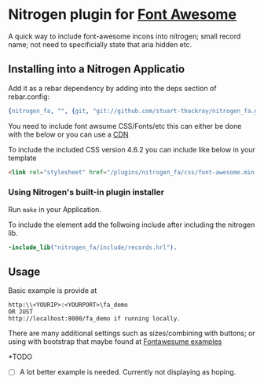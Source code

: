 # Nitrogen plugin for [Font Awesome](http://fontawesome.io/)

A quick way to include font-awesome incons into nitrogen; small record name; not need to specificially state that aria hidden etc. 

## Installing into a Nitrogen Applicatio

Add it as a rebar dependency by adding into the deps section of rebar.config:

```erlang
{nitrogen_fa, "", {git, "git://github.com/stuart-thackray/nitrogen_fa.git", {branch, master}}}
```

You need to include font awsume CSS/Fonts/etc this can either be done with the below or you can use a [CDN](https://en.wikipedia.org/wiki/Content_delivery_network)

To include the included CSS version 4.6.2 you can include like below in your template
```html
<link rel="stylesheet" href="/plugins/nitrogen_fa/css/font-awesome.min.css" type ="text/css" charset="utf-8" media="screen" />

```


### Using Nitrogen's built-in plugin installer 

Run `make` in your Application. 

To include the element add the follwoing include after including the nitrogen lib.

```erlang
-include_lib("nitrogen_fa/include/records.hrl").
```

## Usage
Basic example is provide at
```url
http:\\<YOURIP>:<YOURPORT>\fa_demo
OR JUST 
http://localhost:8000/fa_demo if running locally.
```

There are many additional settings such as sizes/combining with buttons; or using with bootstrap that maybe found at [Fontawesume examples](https://fortawesome.github.io/Font-Awesome/examples/)


*TODO
-[ ] A lot better example is needed. Currently not displaying as hoping.